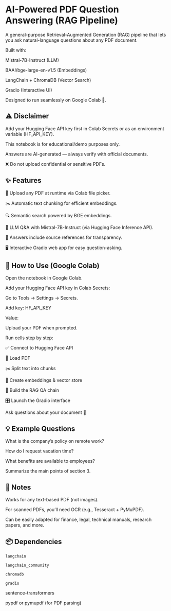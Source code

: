 # AI-Powered PDF Question Answering (RAG Pipeline)

A general-purpose Retrieval-Augmented Generation (RAG) pipeline that lets you ask natural-language questions about any PDF document.

Built with:

Mistral-7B-Instruct (LLM)

BAAI/bge-large-en-v1.5 (Embeddings)

LangChain + ChromaDB (Vector Search)

Gradio (Interactive UI)

Designed to run seamlessly on Google Colab 🚀.

## ⚠️ Disclaimer

Add your Hugging Face API key first in Colab Secrets or as an environment variable (HF_API_KEY).

This notebook is for educational/demo purposes only.

Answers are AI-generated — always verify with official documents.

❌ Do not upload confidential or sensitive PDFs.

## ✨ Features

📂 Upload any PDF at runtime via Colab file picker.

✂️ Automatic text chunking for efficient embeddings.

🔍 Semantic search powered by BGE embeddings.

🤖 LLM Q&A with Mistral-7B-Instruct (via Hugging Face Inference API).

📑 Answers include source references for transparency.

🖥️ Interactive Gradio web app for easy question-asking.

## 🚀 How to Use (Google Colab)

Open the notebook in Google Colab.

Add your Hugging Face API key in Colab Secrets:

Go to Tools → Settings → Secrets.

Add key: HF_API_KEY

Value: <your Hugging Face API key>

Upload your PDF when prompted.

Run cells step by step:

✅ Connect to Hugging Face API

📑 Load PDF

✂️ Split text into chunks

🧩 Create embeddings & vector store

🔗 Build the RAG QA chain

🎛️ Launch the Gradio interface

Ask questions about your document 🎉

## 💡 Example Questions

What is the company’s policy on remote work?

How do I request vacation time?

What benefits are available to employees?

Summarize the main points of section 3.

## 📝 Notes

Works for any text-based PDF (not images).

For scanned PDFs, you’ll need OCR (e.g., Tesseract + PyMuPDF).

Can be easily adapted for finance, legal, technical manuals, research papers, and more.

## 📦 Dependencies

`langchain`

`langchain_community`

`chromadb`

`gradio`

sentence-transformers

pypdf or pymupdf (for PDF parsing)
